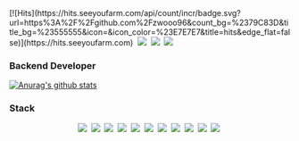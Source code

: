 <div>
	[![Hits](https://hits.seeyoufarm.com/api/count/incr/badge.svg?url=https%3A%2F%2Fgithub.com%2Fzwooo96&count_bg=%2379C83D&title_bg=%23555555&icon=&icon_color=%23E7E7E7&title=hits&edge_flat=false)](https://hits.seeyoufarm.com)&nbsp
	<a href="https://jiwoo-yi.netlify.app/"><img src="https://img.shields.io/badge/Portfolio-00C7B7?style=flat-square&logo=Netlify&logoColor=white&link=https://jiwoo-yi.netlify.app/"/></a>&nbsp
	<a href="https://velog.io/@zwooo96"><img src="https://img.shields.io/badge/Tech%20Blog-black?style=flat-square&logo=Vimeo&logoColor=white&link=https://velog.io/@zwooo96"/></a>&nbsp
	<a href="mailto:dlwldn385@naver.com"><img src="https://img.shields.io/badge/Gmail-d14836?style=flat-square&logo=Gmail&logoColor=white&link=dlwldn385@naver.com"/></a>
</div>

### Backend Developer
[![Anurag's github stats](https://github-readme-stats.vercel.app/api?username=zwooo96)](https://github.com/anuraghazra/github-readme-stats)

### Stack
<div align="center">
	<img src="https://img.shields.io/badge/Java-007396?style=flat-square&logo=Java&logoColor=white"/></a>&nbsp
	<img src="https://img.shields.io/badge/Python-3766AB?style=flat-square&logo=Python&logoColor=white"/></a>&nbsp
	<img src="https://img.shields.io/badge/Swift-FA7343?style=flat-square&logo=Swift&logoColor=white"/></a>&nbsp
	<img src="https://img.shields.io/badge/C-A8B9CC?style=flat-square&logo=C&logoColor=white"/></a>&nbsp
	<img src="https://img.shields.io/badge/HTML-E34F26?style=flat-square&logo=HTML5&logoColor=white"/></a>&nbsp
	<img src="https://img.shields.io/badge/CSS-1572B6?style=flat-square&logo=CSS3&logoColor=white"/></a>&nbsp
	<img src="https://img.shields.io/badge/Javascript-F7DF1E?style=flat-square&logo=Javascript&logoColor=white"/></a>&nbsp
	<img src="https://img.shields.io/badge/Spring-6DB33F?style=flat-square&logo=Spring&logoColor=white"/></a>&nbsp
	<img src="https://img.shields.io/badge/Oracle-F80000?style=flat-square&logo=Oracle&logoColor=white"/></a>&nbsp
	<img src="https://img.shields.io/badge/Git-F05032?style=flat-square&logo=Git&logoColor=white"/></a>&nbsp
	<img src="https://img.shields.io/badge/Svn-809CC9?style=flat-square&logo=Subversion&logoColor=white"/></a>&nbsp
</div>
